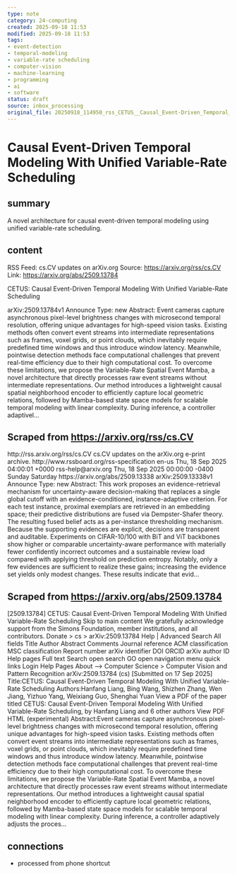 ```yaml
---
type: note
category: 24-computing
created: 2025-09-18 11:53
modified: 2025-09-18 11:53
tags:
- event-detection
- temporal-modeling
- variable-rate scheduling
- computer-vision
- machine-learning
- programming
- ai
- software
status: draft
source: inbox_processing
original_file: 20250918_114950_rss_CETUS__Causal_Event-Driven_Temporal_Modeling_With_.txt
---
```



# Causal Event-Driven Temporal Modeling With Unified Variable-Rate Scheduling

## summary
A novel architecture for causal event-driven temporal modeling using unified variable-rate scheduling.

## content
RSS Feed: cs.CV updates on arXiv.org
Source: https://arxiv.org/rss/cs.CV
Link: https://arxiv.org/abs/2509.13784

CETUS: Causal Event-Driven Temporal Modeling With Unified Variable-Rate Scheduling

arXiv:2509.13784v1 Announce Type: new Abstract: Event cameras capture asynchronous pixel-level brightness changes with microsecond temporal resolution, offering unique advantages for high-speed vision tasks. Existing methods often convert event streams into intermediate representations such as frames, voxel grids, or point clouds, which inevitably require predefined time windows and thus introduce window latency. Meanwhile, pointwise detection methods face computational challenges that prevent real-time efficiency due to their high computational cost. To overcome these limitations, we propose the Variable-Rate Spatial Event Mamba, a novel architecture that directly processes raw event streams without intermediate representations. Our method introduces a lightweight causal spatial neighborhood encoder to efficiently capture local geometric relations, followed by Mamba-based state space models for scalable temporal modeling with linear complexity. During inference, a controller adaptivel...

## Scraped from https://arxiv.org/rss/cs.CV
<?xml version='1.0' encoding='UTF-8'?>
<rss xmlns:arxiv="http://arxiv.org/schemas/atom" xmlns:dc="http://purl.org/dc/elements/1.1/" xmlns:atom="http://www.w3.org/2005/Atom" xmlns:content="http://purl.org/rss/1.0/modules/content/" version="2.0">
  <channel>
    <title>cs.CV updates on arXiv.org</title>
    <link>http://rss.arxiv.org/rss/cs.CV</link>
    <description>cs.CV updates on the arXiv.org e-print archive.</description>
    <atom:link href="http://rss.arxiv.org/rss/cs.CV" rel="self" type="application/rss+xml"/>
    <docs>http://www.rssboard.org/rss-specification</docs>
    <language>en-us</language>
    <lastBuildDate>Thu, 18 Sep 2025 04:00:01 +0000</lastBuildDate>
    <managingEditor>rss-help@arxiv.org</managingEditor>
    <pubDate>Thu, 18 Sep 2025 00:00:00 -0400</pubDate>
    <skipDays>
      <day>Sunday</day>
      <day>Saturday</day>
    </skipDays>
    <item>
      <title>Proximity-Based Evidence Retrieval for Uncertainty-Aware Neural Networks</title>
      <link>https://arxiv.org/abs/2509.13338</link>
      <description>arXiv:2509.13338v1 Announce Type: new 
Abstract: This work proposes an evidence-retrieval mechanism for uncertainty-aware decision-making that replaces a single global cutoff with an evidence-conditioned, instance-adaptive criterion. For each test instance, proximal exemplars are retrieved in an embedding space; their predictive distributions are fused via Dempster-Shafer theory. The resulting fused belief acts as a per-instance thresholding mechanism. Because the supporting evidences are explicit, decisions are transparent and auditable. Experiments on CIFAR-10/100 with BiT and ViT backbones show higher or comparable uncertainty-aware performance with materially fewer confidently incorrect outcomes and a sustainable review load compared with applying threshold on prediction entropy. Notably, only a few evidences are sufficient to realize these gains; increasing the evidence set yields only modest changes. These results indicate that evid...


## Scraped from https://arxiv.org/abs/2509.13784
[2509.13784] CETUS: Causal Event-Driven Temporal Modeling With Unified Variable-Rate Scheduling Skip to main content We gratefully acknowledge support from the Simons Foundation, member institutions, and all contributors. Donate &gt; cs &gt; arXiv:2509.13784 Help | Advanced Search All fields Title Author Abstract Comments Journal reference ACM classification MSC classification Report number arXiv identifier DOI ORCID arXiv author ID Help pages Full text Search open search GO open navigation menu quick links Login Help Pages About --> Computer Science > Computer Vision and Pattern Recognition arXiv:2509.13784 (cs) [Submitted on 17 Sep 2025] Title:CETUS: Causal Event-Driven Temporal Modeling With Unified Variable-Rate Scheduling Authors:Hanfang Liang, Bing Wang, Shizhen Zhang, Wen Jiang, Yizhuo Yang, Weixiang Guo, Shenghai Yuan View a PDF of the paper titled CETUS: Causal Event-Driven Temporal Modeling With Unified Variable-Rate Scheduling, by Hanfang Liang and 6 other authors View PDF HTML (experimental) Abstract:Event cameras capture asynchronous pixel-level brightness changes with microsecond temporal resolution, offering unique advantages for high-speed vision tasks. Existing methods often convert event streams into intermediate representations such as frames, voxel grids, or point clouds, which inevitably require predefined time windows and thus introduce window latency. Meanwhile, pointwise detection methods face computational challenges that prevent real-time efficiency due to their high computational cost. To overcome these limitations, we propose the Variable-Rate Spatial Event Mamba, a novel architecture that directly processes raw event streams without intermediate representations. Our method introduces a lightweight causal spatial neighborhood encoder to efficiently capture local geometric relations, followed by Mamba-based state space models for scalable temporal modeling with linear complexity. During inference, a controller adaptively adjusts the proces...


## connections
- processed from phone shortcut
